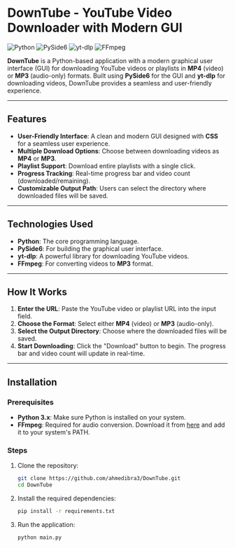 # DownTube - YouTube Video Downloader with Modern GUI

![Python](https://img.shields.io/badge/Python-3.x-blue)
![PySide6](https://img.shields.io/badge/PySide6-GUI-orange)
![yt-dlp](https://img.shields.io/badge/yt--dlp-YouTube%20Downloader-red)
![FFmpeg](https://img.shields.io/badge/FFmpeg-Audio%20Conversion-green)

**DownTube** is a Python-based application with a modern graphical user interface (GUI) for downloading YouTube videos or playlists in **MP4** (video) or **MP3** (audio-only) formats. Built using **PySide6** for the GUI and **yt-dlp** for downloading videos, DownTube provides a seamless and user-friendly experience.

---

## Features

- **User-Friendly Interface**: A clean and modern GUI designed with **CSS** for a seamless user experience.
- **Multiple Download Options**: Choose between downloading videos as **MP4** or **MP3**.
- **Playlist Support**: Download entire playlists with a single click.
- **Progress Tracking**: Real-time progress bar and video count (downloaded/remaining).
- **Customizable Output Path**: Users can select the directory where downloaded files will be saved.

---

## Technologies Used

- **Python**: The core programming language.
- **PySide6**: For building the graphical user interface.
- **yt-dlp**: A powerful library for downloading YouTube videos.
- **FFmpeg**: For converting videos to **MP3** format.

---

## How It Works

1. **Enter the URL**: Paste the YouTube video or playlist URL into the input field.
2. **Choose the Format**: Select either **MP4** (video) or **MP3** (audio-only).
3. **Select the Output Directory**: Choose where the downloaded files will be saved.
4. **Start Downloading**: Click the "Download" button to begin. The progress bar and video count will update in real-time.

---

## Installation

### Prerequisites

- **Python 3.x**: Make sure Python is installed on your system.
- **FFmpeg**: Required for audio conversion. Download it from [here](https://ffmpeg.org/download.html) and add it to your system's PATH.

### Steps

1. Clone the repository:
   ```bash
   git clone https://github.com/ahmedibra3/DownTube.git
   cd DownTube
2. Install the required dependencies:
   ```bash
   pip install -r requirements.txt
3. Run the application:
   ```bash
   python main.py
